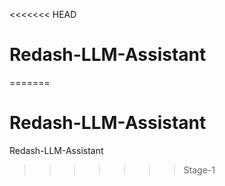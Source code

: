 <<<<<<< HEAD
# Redash-LLM-Assistant
=======
# Redash-LLM-Assistant
Redash-LLM-Assistant
>>>>>>> Stage-1
